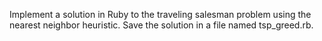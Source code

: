 Implement a solution in Ruby to the traveling salesman problem using the nearest neighbor heuristic. Save the solution in a file named tsp_greed.rb.